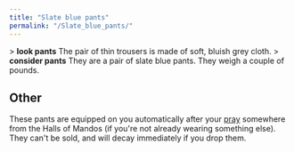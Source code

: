 ```yaml
---
title: "Slate blue pants"
permalink: "/Slate_blue_pants/"
---
```


\> **look pants**
The pair of thin trousers is made of soft, bluish grey cloth.
\> **consider pants**
They are a pair of slate blue pants.
They weigh a couple of pounds.

## Other

These pants are equipped on you automatically after your
[pray](pray "wikilink") somewhere from the Halls of Mandos (if you're
not already wearing something else). They can't be sold, and will decay
immediately if you drop them.